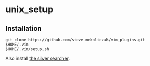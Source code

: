# unix_setup

## Installation

```
git clone https://github.com/steve-nekoliczak/vim_plugins.git $HOME/.vim
$HOME/.vim/setup.sh
```

Also install [the silver searcher](https://github.com/ggreer/the_silver_searcher).
